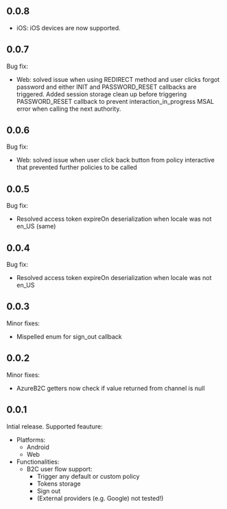## 0.0.8
* iOS: iOS devices are now supported.

## 0.0.7
Bug fix:
* Web: solved issue when using REDIRECT method and user clicks forgot password and either INIT and PASSWORD_RESET callbacks are
triggered. Added session storage clean up before triggering PASSWORD_RESET callback to prevent interaction_in_progress MSAL error when calling the next authority.

## 0.0.6
Bug fix:
* Web: solved issue when user click back button from policy interactive that prevented further policies to be called

## 0.0.5
Bug fix:
* Resolved access token expireOn deserialization when locale was not en_US (same)

## 0.0.4
Bug fix:
* Resolved access token expireOn deserialization when locale was not en_US

## 0.0.3
Minor fixes:
* Mispelled enum for sign_out callback

## 0.0.2
Minor fixes:
* AzureB2C getters now check if value returned from channel is null


## 0.0.1

Intial release. Supported feauture:
* Platforms:
    * Android
    * Web
* Functionalities:
    * B2C user flow support:
        * Trigger any default or custom policy
        * Tokens storage
        * Sign out
        * (External providers (e.g. Google) not tested!)
            

